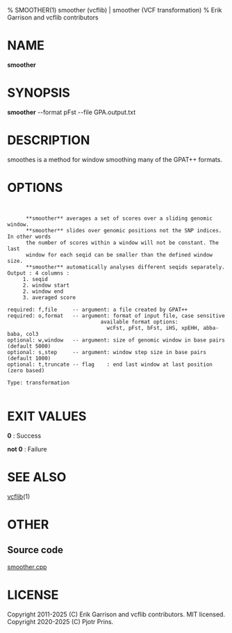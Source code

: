 % SMOOTHER(1) smoother (vcflib) | smoother (VCF transformation)
% Erik Garrison and vcflib contributors

# NAME

**smoother**

# SYNOPSIS

**smoother** --format pFst --file GPA.output.txt

# DESCRIPTION

smoothes is a method for window smoothing many of the GPAT++ formats.



# OPTIONS

```


      **smoother** averages a set of scores over a sliding genomic window.            
      **smoother** slides over genomic positions not the SNP indices. In other words  
      the number of scores within a window will not be constant. The last         
      window for each seqid can be smaller than the defined window size.          
      **smoother** automatically analyses different seqids separately.                
Output : 4 columns :     
     1. seqid            
     2. window start     
     2. window end       
     3. averaged score   

required: f,file     -- argument: a file created by GPAT++                           
required: o,format   -- argument: format of input file, case sensitive               
                              available format options:                                    
                                wcFst, pFst, bFst, iHS, xpEHH, abba-baba, col3             
optional: w,window   -- argument: size of genomic window in base pairs (default 5000)
optional: s,step     -- argument: window step size in base pairs (default 1000)      
optional: t,truncate -- flag    : end last window at last position (zero based)      

Type: transformation


```





# EXIT VALUES

**0**
: Success

**not 0**
: Failure

# SEE ALSO



[vcflib](./vcflib.md)(1)



# OTHER

## Source code

[smoother.cpp](https://github.com/vcflib/vcflib/blob/master/src/smoother.cpp)

# LICENSE

Copyright 2011-2025 (C) Erik Garrison and vcflib contributors. MIT licensed.
Copyright 2020-2025 (C) Pjotr Prins.

<!--
  Created with ./scripts/bin2md.rb scripts/bin2md-template.erb
-->
